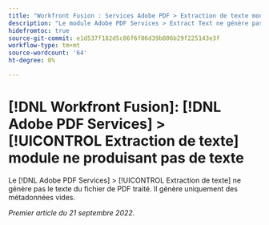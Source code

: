 ```yaml
---
title: "Workfront Fusion : Services Adobe PDF > Extraction de texte module ne produisant pas de texte"
description: "Le module Adobe PDF Services > Extract Text ne génère pas le texte du fichier de PDF traité. Il génère uniquement des métadonnées vides. "
hidefromtoc: true
source-git-commit: e1d537f182d5c86f6f06d39b806b29f225143e3f
workflow-type: tm+mt
source-wordcount: '64'
ht-degree: 0%

---
```



# [!DNL Workfront Fusion]: [!DNL Adobe PDF Services] > [!UICONTROL Extraction de texte] module ne produisant pas de texte

Le [!DNL Adobe PDF Services] > [!UICONTROL Extraction de texte] ne génère pas le texte du fichier de PDF traité. Il génère uniquement des métadonnées vides.

_Premier article du 21 septembre 2022._

